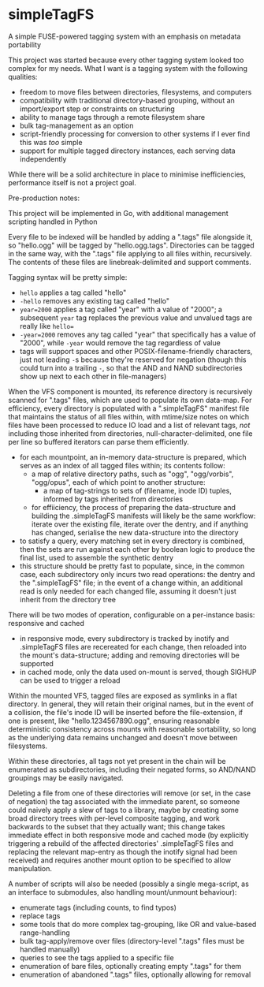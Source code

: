# simpleTagFS
A simple FUSE-powered tagging system with an emphasis on metadata portability

This project was started because every other tagging system looked too complex for my needs. What I want is a tagging system with the following qualities:
- freedom to move files between directories, filesystems, and computers
- compatibility with traditional directory-based grouping, without an import/export step or constraints on structuring
- ability to manage tags through a remote filesystem share
- bulk tag-management as an option
- script-friendly processing for conversion to other systems if I ever find this was *too* simple
- support for multiple tagged directory instances, each serving data independently

While there will be a solid architecture in place to minimise inefficiencies, performance itself is not a project goal.


Pre-production notes:

This project will be implemented in Go, with additional management scripting handled in Python

Every file to be indexed will be handled by adding a ".tags" file alongside it, so "hello.ogg" will be tagged by "hello.ogg.tags". Directories can be tagged in the same way, with the ".tags" file applying to all files within, recursively. The contents of these files are linebreak-delimited and support comments.

Tagging syntax will be pretty simple:
- `hello` applies a tag called "hello"
- `-hello` removes any existing tag called "hello"
- `year=2000` applies a tag called "year" with a value of "2000"; a subsequent `year` tag replaces the previous value and unvalued tags are really like `hello=`
- `-year=2000` removes any tag called "year" that specifically has a value of "2000", while `-year` would remove the tag regardless of value
- tags will support spaces and other POSIX-filename-friendly characters, just not leading `-`s because they're reserved for negation (though this could turn into a trailing `-`, so that the AND and NAND subdirectories show up next to each other in file-managers)

When the VFS component is mounted, its reference directory is recursively scanned for ".tags" files, which are used to populate its own data-map. For efficiency, every directory is populated with a ".simpleTagFS" manifest file that maintains the status of all files within, with mtime/size notes on which files have been processed to reduce IO load and a list of relevant tags, *not* including those inherited from directories, null-character-delimited, one file per line so buffered iterators can parse them efficiently.
- for each mountpoint, an in-memory data-structure is prepared, which serves as an index of all tagged files within; its contents follow:
  - a map of relative directory paths, such as "ogg", "ogg/vorbis", "ogg/opus", each of which point to another structure:
    - a map of tag-strings to sets of (filename, inode ID) tuples, informed by tags inherited from directories
  - for effiiciency, the process of preparing the data-structure and building the .simpleTagFS manifests will likely be the same workflow: iterate over the existing file, iterate over the dentry, and if anything has changed, serialise the new data-structure into the directory
- to satisfy a query, every matching set in every directory is combined, then the sets are run against each other by boolean logic to produce the final list, used to assemble the synthetic dentry
- this structure should be pretty fast to populate, since, in the common case, each subdirectory only incurs two read operations: the dentry and the ".simpleTagFS" file; in the event of a change within, an additional read is only needed for each changed file, assuming it doesn't just inherit from the directory tree

There will be two modes of operation, configurable on a per-instance basis: responsive and cached
- in responsive mode, every subdirectory is tracked by inotify and .simpleTagFS files are recereated for each change, then reloaded into the mount's data-structure; adding and removing directories will be supported
- in cached mode, only the data used on-mount is served, though SIGHUP can be used to trigger a reload

Within the mounted VFS, tagged files are exposed as symlinks in a flat directory. In general, they will retain their original names, but in the event of a collision, the file's inode ID will be inserted before the file-extension, if one is present, like "hello.1234567890.ogg", ensuring reasonable deterministic consistency across mounts with reasonable sortability, so long as the underlying data remains unchanged and doesn't move between filesystems.

Within these directories, all tags not yet present in the chain will be enumerated as subdirectories, including their negated forms, so AND/NAND groupings may be easily navigated.

Deleting a file from one of these directories will remove (or set, in the case of negation) the tag associated with the immediate parent, so someone could naively apply a slew of tags to a library, maybe by creating some broad directory trees with per-level composite tagging, and work backwards to the subset that they actually want; this change takes immediate effect in both responsive mode and cached mode (by explicitly triggering a rebuild of the affected directories' .simpleTagFS files and replacing the relevant map-entry as though the inotify signal had been received) and requires another mount option to be specified to allow manipulation.

A number of scripts will also be needed (possibly a single mega-script, as an interface to submodules, also handling mount/unmount behaviour):
- enumerate tags (including counts, to find typos)
- replace tags
- some tools that do more complex tag-grouping, like OR and value-based range-handling
- bulk tag-apply/remove over files (directory-level ".tags" files must be handled manually)
- queries to see the tags applied to a specific file
- enumeration of bare files, optionally creating empty ".tags" for them
- enumeration of abandoned ".tags" files, optionally allowing for removal
